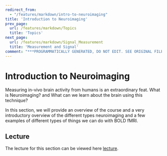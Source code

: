 ```yaml
---
redirect_from:
  - "/features/markdown/intro-to-neuroimaging"
title: 'Introduction to Neuroimaging'
prev_page:
  url: /features/markdown/Topics
  title: 'Topics'
next_page:
  url: /features/markdown/Signal_Measurement
  title: 'Measurement and Signal'
comment: "***PROGRAMMATICALLY GENERATED, DO NOT EDIT. SEE ORIGINAL FILES IN /content***"
---
```

# Introduction to Neuroimaging

Measuring in-vivo brain activity from humans is an extraordinary feat. What is Neuroimaging? and What can we learn about the brain using this technique?

In this section, we will provide an overview of the course and a very introductory overview of the different types neuroimaging and a few examples of different types of things we can do with BOLD fMRI.

## Lecture

The lecture for this section can be viewed here [lecture](../../images/lectures/Intro_to_Neuroimaging.pdf).
